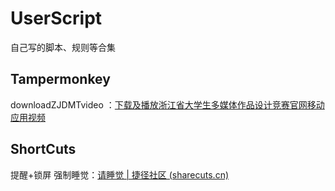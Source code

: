 # UserScript
自己写的脚本、规则等合集

##  Tampermonkey

downloadZJDMTvideo ：[下载及播放浙江省大学生多媒体作品设计竞赛官网移动应用视频](https://github.com/1Dtfc/UserScript/blob/main/Tampermonkey/downloadZJDMTvideo.js)

## ShortCuts

提醒+锁屏 强制睡觉：[请睡觉 | 捷径社区 (sharecuts.cn)](https://sharecuts.cn/shortcut/10895)

